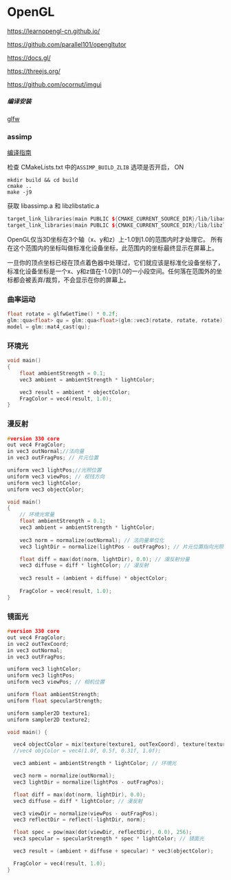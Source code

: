 # OpenGL

https://learnopengl-cn.github.io/

https://github.com/parallel101/opengltutor

https://docs.gl/

https://threejs.org/

https://github.com/ocornut/imgui

##### 编译安装

[glfw](https://www.glfw.org/)

### assimp

[编译指南](https://github.com/assimp/assimp/blob/master/Build.md)

检查 CMakeLists.txt 中的`ASSIMP_BUILD_ZLIB` 选项是否开启，  ON

```shell
mkdir build && cd build
cmake ..
make -j9
```

获取 libassimp.a 和 libzlibstatic.a

```c++
target_link_libraries(main PUBLIC ${CMAKE_CURRENT_SOURCE_DIR}/lib/libassimp.a)
target_link_libraries(main PUBLIC ${CMAKE_CURRENT_SOURCE_DIR}/lib/libzlibstatic.a)
```



OpenGL仅当3D坐标在3个轴（x、y和z）上-1.0到1.0的范围内时才处理它。
所有在这个范围内的坐标叫做标准化设备坐标，此范围内的坐标最终显示在屏幕上。

一旦你的顶点坐标已经在顶点着色器中处理过，它们就应该是标准化设备坐标了，
标准化设备坐标是一个x、y和z值在-1.0到1.0的一小段空间。任何落在范围外的坐标都会被丢弃/裁剪，不会显示在你的屏幕上。


### 曲率运动

```c++
float rotate = glfwGetTime() * 0.2f;
glm::qua<float> qu = glm::qua<float>(glm::vec3(rotate, rotate, rotate));
model = glm::mat4_cast(qu);
```

### 环境光

```c++
void main()
{
    float ambientStrength = 0.1;
    vec3 ambient = ambientStrength * lightColor;

    vec3 result = ambient * objectColor;
    FragColor = vec4(result, 1.0);
}
```

### 漫反射
```c++
#version 330 core
out vec4 FragColor;
in vec3 outNormal;//法向量
in vec3 outFragPos; // 片元位置

uniform vec3 lightPos;//光照位置
uniform vec3 viewPos; // 视线方向
uniform vec3 lightColor;
uniform vec3 objectColor;

void main()
{
    // 环境光常量
    float ambientStrength = 0.1;
    vec3 ambient = ambientStrength * lightColor;
		
    vec3 norm = normalize(outNormal); // 法向量单位化
    vec3 lightDir = normalize(lightPos - outFragPos); // 片元位置指向光照方向

    float diff = max(dot(norm, lightDir), 0.0); // 漫反射分量
    vec3 diffuse = diff * lightColor; // 漫反射
	
    vec3 result = (ambient + diffuse) * objectColor;
    
    FragColor = vec4(result, 1.0);
}
```

### 镜面光

```c++
#version 330 core
out vec4 FragColor;
in vec2 outTexCoord;
in vec3 outNormal;
in vec3 outFragPos;

uniform vec3 lightColor;
uniform vec3 lightPos;
uniform vec3 viewPos; // 相机位置

uniform float ambientStrength;
uniform float specularStrength;

uniform sampler2D texture1;
uniform sampler2D texture2;

void main() {

  vec4 objectColor = mix(texture(texture1, outTexCoord), texture(texture2, outTexCoord), 0.1);
  //vec4 objColor = vec4(1.0f, 0.5f, 0.31f, 1.0f);

  vec3 ambient = ambientStrength * lightColor; // 环境光

  vec3 norm = normalize(outNormal);
  vec3 lightDir = normalize(lightPos - outFragPos);

  float diff = max(dot(norm, lightDir), 0.0);
  vec3 diffuse = diff * lightColor; // 漫反射

  vec3 viewDir = normalize(viewPos - outFragPos);
  vec3 reflectDir = reflect(-lightDir, norm);

  float spec = pow(max(dot(viewDir, reflectDir), 0.0), 256);
  vec3 specular = specularStrength * spec * lightColor; // 镜面光

  vec3 result = (ambient + diffuse + specular) * vec3(objectColor);

  FragColor = vec4(result, 1.0);
}
```

